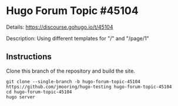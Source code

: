 # Hugo Forum Topic #45104

Details: <https://discourse.gohugo.io/t/45104>

Description: Using different templates for "/" and "/page/1"

## Instructions

Clone this branch of the repository and build the site.

```text
git clone --single-branch -b hugo-forum-topic-45104 https://github.com/jmooring/hugo-testing hugo-forum-topic-45104
cd hugo-forum-topic-45104
hugo server
```
